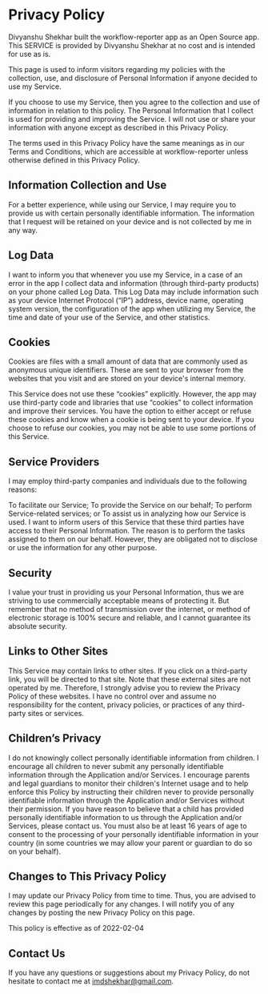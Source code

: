 # Privacy Policy

Divyanshu Shekhar built the workflow-reporter app as an Open Source app. This SERVICE is provided by Divyanshu Shekhar
at no cost and is intended for use as is.

This page is used to inform visitors regarding my policies with the collection, use, and disclosure of Personal
Information if anyone decided to use my Service.

If you choose to use my Service, then you agree to the collection and use of information in relation to this policy. The
Personal Information that I collect is used for providing and improving the Service. I will not use or share your
information with anyone except as described in this Privacy Policy.

The terms used in this Privacy Policy have the same meanings as in our Terms and Conditions, which are accessible at
workflow-reporter unless otherwise defined in this Privacy Policy.

## Information Collection and Use

For a better experience, while using our Service, I may require you to provide us with certain personally identifiable
information. The information that I request will be retained on your device and is not collected by me in any way.

## Log Data

I want to inform you that whenever you use my Service, in a case of an error in the app I collect data and information
(through third-party products) on your phone called Log Data. This Log Data may include information such as your device
Internet Protocol (“IP”) address, device name, operating system version, the configuration of the app when utilizing my
Service, the time and date of your use of the Service, and other statistics.

## Cookies

Cookies are files with a small amount of data that are commonly used as anonymous unique identifiers. These are sent to
your browser from the websites that you visit and are stored on your device's internal memory.

This Service does not use these “cookies” explicitly. However, the app may use third-party code and libraries that use
“cookies” to collect information and improve their services. You have the option to either accept or refuse these
cookies and know when a cookie is being sent to your device. If you choose to refuse our cookies, you may not be able to
use some portions of this Service.

## Service Providers

I may employ third-party companies and individuals due to the following reasons:

To facilitate our Service;
To provide the Service on our behalf;
To perform Service-related services; or
To assist us in analyzing how our Service is used.
I want to inform users of this Service that these third parties have access to their Personal Information. The reason is
to perform the tasks assigned to them on our behalf. However, they are obligated not to disclose or use the information
for any other purpose.

## Security

I value your trust in providing us your Personal Information, thus we are striving to use commercially acceptable means
of protecting it. But remember that no method of transmission over the internet, or method of electronic storage is 100%
secure and reliable, and I cannot guarantee its absolute security.

## Links to Other Sites

This Service may contain links to other sites. If you click on a third-party link, you will be directed to that site.
Note that these external sites are not operated by me. Therefore, I strongly advise you to review the Privacy Policy of
these websites. I have no control over and assume no responsibility for the content, privacy policies, or practices of
any third-party sites or services.

## Children’s Privacy

I do not knowingly collect personally identifiable information from children. I encourage all children to never submit
any personally identifiable information through the Application and/or Services. I encourage parents and legal guardians
to monitor their children's Internet usage and to help enforce this Policy by instructing their children never to
provide personally identifiable information through the Application and/or Services without their permission. If you
have reason to believe that a child has provided personally identifiable information to us through the Application
and/or Services, please contact us. You must also be at least 16 years of age to consent to the processing of your
personally identifiable information in your country (in some countries we may allow your parent or guardian to do so on
your behalf).

## Changes to This Privacy Policy

I may update our Privacy Policy from time to time. Thus, you are advised to review this page periodically for any
changes. I will notify you of any changes by posting the new Privacy Policy on this page.

This policy is effective as of 2022-02-04

## Contact Us

If you have any questions or suggestions about my Privacy Policy, do not hesitate to contact me at imdshekhar@gmail.com.
